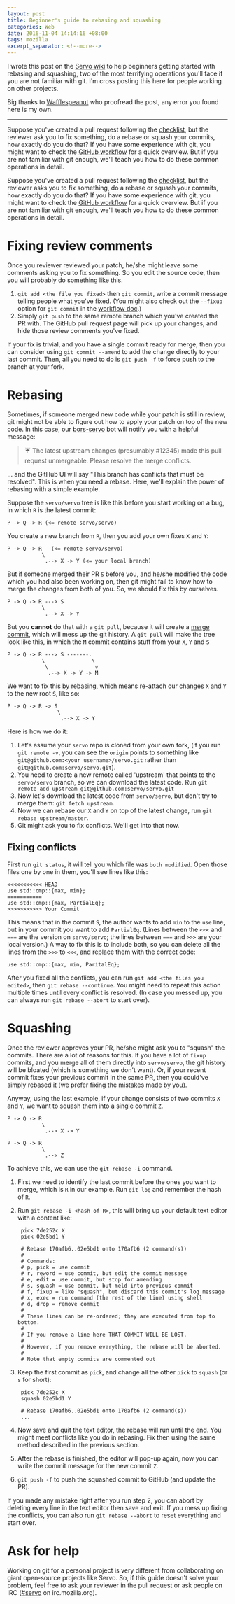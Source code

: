 ```yaml
---
layout: post
title: Beginner's guide to rebasing and squashing
categories: Web
date: 2016-11-04 14:14:16 +08:00
tags: mozilla
excerpt_separator: <!--more-->
---
```


I wrote this post on the [Servo wiki][servo-wiki] to help beginners getting started with rebasing and squashing, two of the most terrifying operations you'll face if you are not familiar with git. I'm cross posting this here for people working on other projects.

Big thanks to [Wafflespeanut][waffle] who proofread the post, any error you found here is my own.

---

Suppose you've created a pull request following the [checklist][checklist], but the reviewer ask you to fix something, do a rebase or squash your commits, how exactly do you do that? If you have some experience with git, you might want to check the [GitHub workflow][gh-workflow] for a quick overview. But if you are not familiar with git enough, we'll teach you how to do these common operations in detail.

<!--more-->
Suppose you've created a pull request following the [checklist][checklist], but the reviewer asks you to fix something, do a rebase or squash your commits, how exactly do you do that? If you have some experience with git, you might want to check the [GitHub workflow][gh-workflow] for a quick overview. But if you are not familiar with git enough, we'll teach you how to do these common operations in detail.

<!--more-->

# Fixing review comments

Once you reviewer reviewed your patch, he/she might leave some comments asking you to fix something. So you edit the source code, then you will probably do something like this.

1. `git add <the file you fixed>` then `git commit`, write a commit message telling people what you've fixed. (You might also check out the `--fixup` option for `git commit` in the [workflow doc][gh-workflow].)
2. Simply `git push` to the same remote branch which you've created the PR with. The GitHub pull request page will pick up your changes, and hide those review comments you've fixed.

If your fix is trivial, and you have a single commit ready for merge, then you can consider using `git commit --amend` to add the change directly to your last commit. Then, all you need to do is `git push -f` to force push to the branch at your fork.

# Rebasing

Sometimes, if someone merged new code while your patch is still in review, git might not be able to figure out how to apply your patch on top of the new code. In this case, our [bors-servo][bors] bot will notify you with a helpful message:

> ☔️ The latest upstream changes (presumably #12345) made this pull request unmergeable. Please resolve the merge conflicts.

... and the GitHub UI will say "This branch has conflicts that must be resolved". This is when you need a rebase. Here, we'll explain the power of rebasing with a simple example.

Suppose the `servo/servo` tree is like this before you start working on a bug, in which `R` is the latest commit:

```
P -> Q -> R (<= remote servo/servo)
```

You create a new branch from `R`, then you add your own fixes `X` and `Y`:

```
P -> Q -> R   (<= remote servo/servo)
           \
            .--> X -> Y (<= your local branch)
```

But if someone merged their PR `S` before you, and he/she modified the code which you had also been working on, then git might fail to know how to merge the changes from both of you. So, we should fix this by ourselves.

```
P -> Q -> R ---> S
           \
            .--> X -> Y
```


But you **cannot** do that with a `git pull`, because it will create a [merge commit][mergecommit], which will mess up the git history. A `git pull` will make the tree look like this, in which the `M` commit contains stuff from your `X`, `Y` and `S`

```
P -> Q -> R ---> S -------.
           \               \
            \               v
             .--> X -> Y -> M
```

We want to fix this by rebasing, which means re-attach our changes `X` and `Y` to the new root `S`, like so:

```
P -> Q -> R -> S
                \
                 .--> X -> Y
```

Here is how we do it:

1. Let's assume your `servo` repo is cloned from your own fork, (if you run `git remote -v`, you can see the `origin` points to something like `git@github.com:<your username>/servo.git` rather than `git@github.com:servo/servo.git`).
2. You need to create a new remote called 'upstream' that points to the `servo/servo` branch, so we can download the latest code. Run `git remote add upstream git@github.com:servo/servo.git`
3. Now let's download the latest code from `servo/servo`, but don't try to merge them: `git fetch upstream`.
4. Now we can rebase our `X` and `Y` on top of the latest change, run `git rebase upstream/master`.
5. Git might ask you to fix conflicts. We'll get into that now.

## Fixing conflicts

First run `git status`, it will tell you which file was `both modified`. Open those files one by one in them, you'll see lines like this:

```
<<<<<<<<<<< HEAD
use std::cmp::{max, min};
===========
use std::cmp::{max, PartialEq};
>>>>>>>>>>> Your Commit
```

This means that in the commit `S`, the author wants to add `min` to the `use` line, but in your commit you want to add `PartialEq`. (Lines between the `<<<` and `===` are the version on `servo/servo`; the lines between `===` and `>>>` are your local version.) A way to fix this is to include both, so you can delete all the lines from the `>>>` to `<<<`, and replace them with the correct code:

```
use std::cmp::{max, min, ParitalEq};
```

After you fixed all the conflicts, you can run `git add <the files you edited>`, then `git rebase --continue`. You might need to repeat this action multiple times until every conflict is resolved. (In case you messed up, you can always run `git rebase --abort` to start over).

# Squashing

Once the reviewer approves your PR, he/she might ask you to "squash" the commits. There are a lot of reasons for this. If you have a lot of `fixup` commits, and you merge all of them directly into `servo/servo`, the git history will be bloated (which is something we don't want). Or, if your recent commit fixes your previous commit in the same PR, then you could've simply rebased it (we prefer fixing the mistakes made by you).

Anyway, using the last example, if your change consists of two commits `X` and `Y`, we want to squash them into a single commit `Z`.

```
P -> Q -> R
           \
            .--> X -> Y
```

```
P -> Q -> R
           \
            .--> Z
```

To achieve this, we can use the `git rebase -i` command.

1. First we need to identify the last commit before the ones you want to merge, which is `R` in our example. Run `git log` and remember the hash of `R`.
2. Run `git rebase -i <hash of R>`, this will bring up your default text editor with a content like:


        pick 7de252c X
        pick 02e5bd1 Y

        # Rebase 170afb6..02e5bd1 onto 170afb6 (2 command(s))
        #
        # Commands:
        # p, pick = use commit
        # r, reword = use commit, but edit the commit message
        # e, edit = use commit, but stop for amending
        # s, squash = use commit, but meld into previous commit
        # f, fixup = like "squash", but discard this commit's log message
        # x, exec = run command (the rest of the line) using shell
        # d, drop = remove commit
        #
        # These lines can be re-ordered; they are executed from top to bottom.
        #
        # If you remove a line here THAT COMMIT WILL BE LOST.
        #
        # However, if you remove everything, the rebase will be aborted.
        #
        # Note that empty commits are commented out


3. Keep the first commit as `pick`, and change all the other `pick` to `squash` (or `s` for short):


        pick 7de252c X
        squash 02e5bd1 Y

        # Rebase 170afb6..02e5bd1 onto 170afb6 (2 command(s))
        ...


4. Now save and quit the text editor, the rebase will run until the end. You might meet conflicts like you do in rebasing. Fix then using the same method described in the previous section.
5. After the rebase is finished, the editor will pop-up again, now you can write the commit message for the new commit `Z`.
6. `git push -f` to push the squashed commit to GitHub (and update the PR).

If you made any mistake right after you run step 2, you can abort by deleting every line in the text editor then save and exit. If you mess up fixing the conflicts, you can also run `git rebase --abort` to reset everything and start over.

# Ask for help

Working on git for a personal project is very different from collaborating on giant open-source projects like Servo. So, if this guide doesn't solve your problem, feel free to ask your reviewer in the pull request or ask people on IRC ([#servo][irc] on irc.mozilla.org).


[checklist]: https://github.com/servo/servo/blob/master/CONTRIBUTING.md
[gh-workflow]: https://github.com/servo/servo/wiki/Github-workflow
[bors]: https://github.com/bors-servo
[mergecommit]: https://www.atlassian.com/git/tutorials/merging-vs-rebasing/workflow-walkthrough
[irc]: http://chat.mibbit.com/?server=irc.mozilla.org&channel=%23servo

[checklist]: https://github.com/servo/servo/blob/master/CONTRIBUTING.md
[gh-workflow]: https://github.com/servo/servo/wiki/Github-workflow
[bors]: https://github.com/bors-servo
[mergecommit]: https://www.atlassian.com/git/tutorials/merging-vs-rebasing/workflow-walkthrough
[irc]: http://chat.mibbit.com/?server=irc.mozilla.org&channel=%23servo
[servo-wiki]: https://github.com/servo/servo/wiki/Beginner's-guide-to-rebasing-and-squashing
[waffle]: https://github.com/Wafflespeanut
